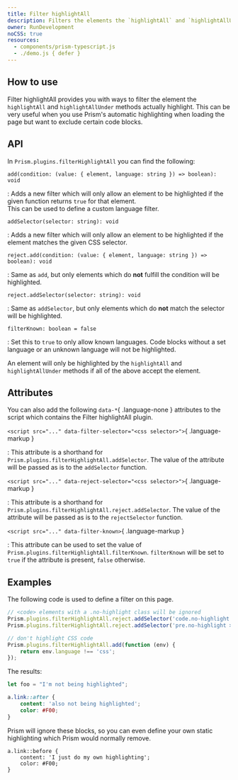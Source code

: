 ```yaml
---
title: Filter highlightAll
description: Filters the elements the `highlightAll` and `highlightAllUnder` methods actually highlight.
owner: RunDevelopment
noCSS: true
resources:
  - components/prism-typescript.js
  - ./demo.js { defer }
---
```


<style>
	dt { font-size: 100%; }
</style>

<section class="language-typescript">

# How to use

Filter highlightAll provides you with ways to filter the element the `highlightAll` and `highlightAllUnder` methods actually highlight. This can be very useful when you use Prism's automatic highlighting when loading the page but want to exclude certain code blocks.

</section>

<section class="language-typescript">

# API

In `Prism.plugins.filterHighlightAll` you can find the following:

`add(condition: (value: { element, language: string }) => boolean): void`

: Adds a new filter which will only allow an element to be highlighted if the given function returns `true` for that element.  
This can be used to define a custom language filter.

`addSelector(selector: string): void`

: Adds a new filter which will only allow an element to be highlighted if the element matches the given CSS selector.

`reject.add(condition: (value: { element, language: string }) => boolean): void`

: Same as `add`, but only elements which do **not** fulfill the condition will be highlighted.

`reject.addSelector(selector: string): void`

: Same as `addSelector`, but only elements which do **not** match the selector will be highlighted.

`filterKnown: boolean = false`

: Set this to `true` to only allow known languages. Code blocks without a set language or an unknown language will not be highlighted.

An element will only be highlighted by the `highlightAll` and `highlightAllUnder` methods if all of the above accept the element.

## Attributes

You can also add the following `data-*`{ .language-none } attributes to the script which contains the Filter highlightAll plugin.

`<script src="..." data-filter-selector="<css selector>">`{ .language-markup }

: This attribute is a shorthand for `Prism.plugins.filterHighlightAll.addSelector`. The value of the attribute will be passed as is to the `addSelector` function.

`<script src="..." data-reject-selector="<css selector>">`{ .language-markup }

: This attribute is a shorthand for `Prism.plugins.filterHighlightAll.reject.addSelector`. The value of the attribute will be passed as is to the `rejectSelector` function.

`<script src="..." data-filter-known>`{ .language-markup }

: This attribute can be used to set the value of `Prism.plugins.filterHighlightAll.filterKnown`. `filterKnown` will be set to `true` if the attribute is present, `false` otherwise.

</section>

<section>

# Examples

The following code is used to define a filter on this page.

```js
// <code> elements with a .no-highlight class will be ignored
Prism.plugins.filterHighlightAll.reject.addSelector('code.no-highlight');
Prism.plugins.filterHighlightAll.reject.addSelector('pre.no-highlight > code');

// don't highlight CSS code
Prism.plugins.filterHighlightAll.add(function (env) {
	return env.language !== 'css';
});
```

The results:

```js { .language-javascript .no-highlight }
let foo = "I'm not being highlighted";
```

```css { .language-css }
a.link::after {
	content: 'also not being highlighted';
	color: #F00;
}
```

Prism will ignore these blocks, so you can even define your own static highlighting which Prism would normally remove.

<pre class="language-css"><code class="language-css">a.link::before {
	cont<span class="token selector">ent: 'I just do my o</span>wn highlighting';
	color: <span class="token constant">#F00</span>;
}</code></pre>

</section>
